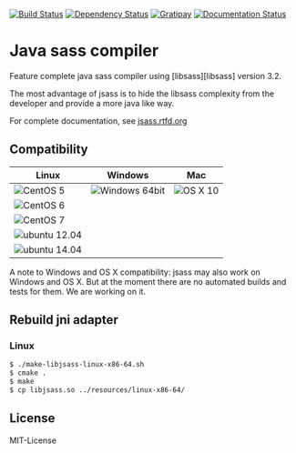 [![Build Status](https://img.shields.io/travis/bit3/jsass/master.svg?style=flat-square)](https://travis-ci.org/bit3/jsass)
[![Dependency Status](https://www.versioneye.com/user/projects/55171ff6747ccb3c8e000004/badge.svg?style=flat-square)](https://www.versioneye.com/user/projects/55171ff6747ccb3c8e000004)
[![Gratipay](https://img.shields.io/gratipay/bit3.svg?style=flat-square)](https://gratipay.com/bit3/)
[![Documentation Status](https://readthedocs.org/projects/jsass/badge/?version=latest)](https://readthedocs.org/projects/jsass/?badge=latest)

Java sass compiler
==================

Feature complete java sass compiler using [libsass][libsass] version 3.2.

The most advantage of jsass is to hide the libsass complexity from the developer and provide a more java like way.

For complete documentation, see [jsass.rtfd.org](http://jsass.rtfd.org/)

Compatibility
-------------

| Linux                        | Windows                     | Mac               |
| ---------------------------- | --------------------------- | ----------------- |
| ![CentOS 5][centos5]         | ![Windows 64bit][windows64] | ![OS X 10][osx10] | 
| ![CentOS 6][centos6]         |                             |                   |
| ![CentOS 7][centos7]         |                             |                   |
| ![ubuntu 12.04][ubuntu12.04] |                             |                   |
| ![ubuntu 14.04][ubuntu14.04] |                             |                   |

A note to Windows and OS X compatibility: jsass may also work on Windows and OS X.
But at the moment there are no automated builds and tests for them. We are working on it.

[centos5]: https://img.shields.io/badge/CentOS-5-green.svg
[centos6]: https://img.shields.io/badge/CentOS-6-green.svg
[centos7]: https://img.shields.io/badge/CentOS-7-green.svg
[ubuntu12.04]: https://img.shields.io/badge/ubuntu-12.04-green.svg
[ubuntu14.04]: https://img.shields.io/badge/ubuntu-14.04-green.svg

[windows64]: https://img.shields.io/badge/Windows-64bit-yellow.svg

[osx10]: https://img.shields.io/badge/OS%20X-10-yellow.svg

Rebuild jni adapter
-------------------

### Linux

```bash
$ ./make-libjsass-linux-x86-64.sh
$ cmake .
$ make
$ cp libjsass.so ../resources/linux-x86-64/
```

License
-------

MIT-License
